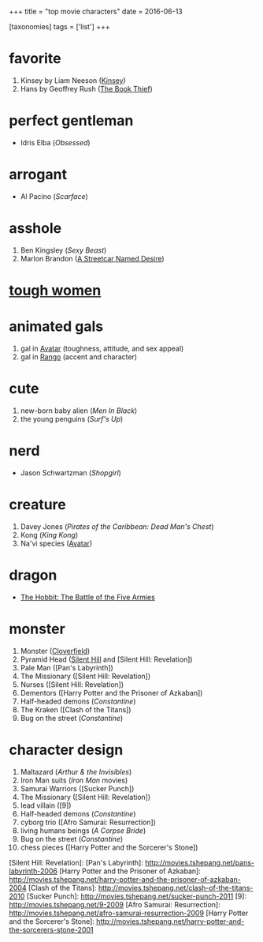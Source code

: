 +++
title = "top movie characters"
date = 2016-06-13

[taxonomies]
tags = ['list']
+++

favorite
========

1.  Kinsey by Liam Neeson ([Kinsey])
2.  Hans by Geoffrey Rush ([The Book Thief])

perfect gentleman
=================

-   Idris Elba (*Obsessed*)

arrogant
========

-   Al Pacino (*Scarface*)

asshole
=======

1.  Ben Kingsley (*Sexy Beast*)
2.  Marlon Brandon ([A Streetcar Named Desire])

[tough women]
=============

animated gals
=============

1.  gal in [Avatar] (toughness, attitude, and sex appeal)
2.  gal in [Rango] (accent and character)

cute
====

1.  new-born baby alien (*Men In Black*)
2.  the young penguins (*Surf\'s Up*)

nerd
====

-   Jason Schwartzman (*Shopgirl*)

creature
========

1.  Davey Jones (*Pirates of the Caribbean: Dead Man\'s Chest*)
2.  Kong (*King Kong*)
3.  Na\'vi species ([Avatar])

dragon
======

-   [The Hobbit: The Battle of the Five Armies]

monster
=======

1.  Monster ([Cloverfield])
2.  Pyramid Head ([Silent Hill] and [Silent Hill: Revelation])
3.  Pale Man ([Pan\'s Labyrinth])
4.  The Missionary ([Silent Hill: Revelation])
5.  Nurses ([Silent Hill: Revelation])
6.  Dementors ([Harry Potter and the Prisoner of Azkaban])
7.  Half-headed demons (*Constantine*)
8.  The Kraken ([Clash of the Titans])
9.  Bug on the street (*Constantine*)

character design
================

1.  Maltazard (*Arthur & the Invisibles*)
2.  Iron Man suits (*Iron Man* movies)
3.  Samurai Warriors ([Sucker Punch])
4.  The Missionary ([Silent Hill: Revelation])
5.  lead villain ([9])
6.  Half-headed demons (*Constantine*)
7.  cyborg trio ([Afro Samurai: Resurrection])
8.  living humans beings (*A Corpse Bride*)
9.  Bug on the street (*Constantine*)
10. chess pieces ([Harry Potter and the Sorcerer\'s Stone])

  [Kinsey]: http://movies.tshepang.net/kinsey-2004
  [The Book Thief]: http://movies.tshepang.net/the-book-thief-2013
  [A Streetcar Named Desire]: http://movies.tshepang.net/a-streetcar-named-desire-1951
  [tough women]: http://movies.tshepang.net/tough-women
  [Avatar]: http://movies.tshepang.net/avatar-2009
  [Rango]: http://movies.tshepang.net/rango-2011
  [The Hobbit: The Battle of the Five Armies]: http://movies.tshepang.net/the-hobbit-the-battle-of-the-five-armies
  [Cloverfield]: http://movies.tshepang.net/cloverfield-2008
  [Silent Hill]: http://movies.tshepang.net/silent-hill-2006
  [Silent Hill: Revelation]:
  [Pan\'s Labyrinth]: http://movies.tshepang.net/pans-labyrinth-2006
  [Harry Potter and the Prisoner of Azkaban]: http://movies.tshepang.net/harry-potter-and-the-prisoner-of-azkaban-2004
  [Clash of the Titans]: http://movies.tshepang.net/clash-of-the-titans-2010
  [Sucker Punch]: http://movies.tshepang.net/sucker-punch-2011
  [9]: http://movies.tshepang.net/9-2009
  [Afro Samurai: Resurrection]: http://movies.tshepang.net/afro-samurai-resurrection-2009
  [Harry Potter and the Sorcerer\'s Stone]: http://movies.tshepang.net/harry-potter-and-the-sorcerers-stone-2001

